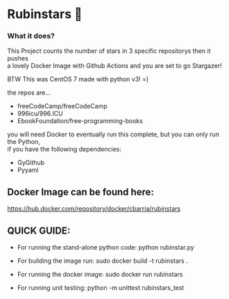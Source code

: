 # Rubinstars 🌠

### What it does?

This Project counts the number of stars in 3 specific repositorys then it pushes<br>
a lovely Docker Image with Github Actions and you are set to go Stargazer! 

BTW This was CentOS 7 made with python v3! =)<br>

the repos are...

  * freeCodeCamp/freeCodeCamp
  * 996icu/996.ICU
  * EbookFoundation/free-programming-books
  
you will need Docker to eventually run this complete, but you can only run the Python,<br>
if you have the following dependencies:
* GyGithub
* Pyyaml  

## Docker Image can be found here:  
   https://hub.docker.com/repository/docker/cbarria/rubinstars

## QUICK GUIDE:
* For running the stand-alone python code:
  python rubinstar.py

* For building the image run:
  sudo docker build -t rubinstars .

* For running the docker image:
  sudo docker run rubinstars

* For running unit testing:
  python -m unittest rubinstars_test 

